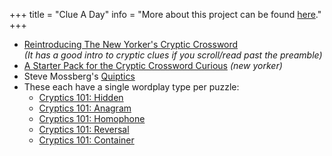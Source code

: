 +++
title = "Clue A Day"
info = "More about this project can be found [here](/daily-clue)."
+++

- [Reintroducing The New Yorker's Cryptic Crossword](https://www.newyorker.com/puzzles-and-games-dept/cryptic-crossword/reintroducing-the-new-yorkers-cryptic-crossword)  
  *(It has a good intro to cryptic clues if you scroll/read past the preamble)*
- [A Starter Pack for the Cryptic Crossword Curious](https://www.newyorker.com/puzzles-and-games-dept/articles/a-starter-pack-for-the-cryptic-crossword-curious) *(new yorker)*
- Steve Mossberg's [Quiptics](https://squarepursuit.com/category/quiptics/)
- These each have a single wordplay type per puzzle:
  - [Cryptics 101: Hidden](https://joeadultman.blogspot.com/2022/04/this-is-this-first-of-series-of-small.html)
  - [Cryptics 101: Anagram](https://joeadultman.blogspot.com/2022/04/this-is-second-of-series-of-small.html)
  - [Cryptics 101: Homophone](https://joeadultman.blogspot.com/2022/04/cryptics-101-homophone.html)
  - [Cryptics 101: Reversal](https://joeadultman.blogspot.com/2022/04/cryptics-101-reversal.html)
  - [Cryptics 101: Container](https://joeadultman.blogspot.com/2022/09/cryptics-101-container.html)
